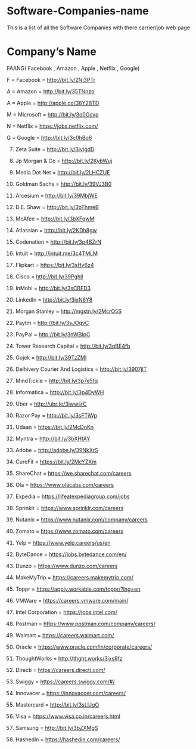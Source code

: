 # Software-Companies-name
This is a list of all the Software Companies with there carrier/job web page

<h1>Company’s Name</h1>


FAANG( Facebook , Amazon , Apple , Netflix , Google)


F = Facebook = http://bit.ly/2Ni3PTr 

A = Amazon = http://bit.ly/35TNnzp 

A = Apple = http://apple.co/38Y28TD 

M = Microsoft = http://bit.ly/3o0Gcvp 

N = Netflix = https://jobs.netflix.com/ 

G = Google = http://bit.ly/3c0hBo6 



7. Zeta Suite = http://bit.ly/3ivIgdD 

9. Jp Morgan & Co = http://bit.ly/2KybWuj 

10. Media Dot Net = http://bit.ly/2LHCZUE 

11. Goldman Sachs = http://bit.ly/39VJ3B0 

12. Arcesium = http://bit.ly/39MbjWE 

13. D.E. Shaw = http://bit.ly/3bThmeB 

14. McAfee = http://bit.ly/3bXFqwM 

15. Atlassian = http://bit.ly/2KDh8gw 

16. Codenation = http://bit.ly/3p4BZrN 

17. Intuit = http://intuit.me/3c4TMLM 

18. Flipkart = https://bit.ly/3sHv6z4 

19. Cisco = http://bit.ly/39Pghll 

20. InMobi = http://bit.ly/3sCBFD3 

21. LinkedIn = http://bit.ly/3ixN6Y8 

22. Morgan Stanley = http://mgstn.ly/2McrO5S 

23. Paytm = http://bit.ly/3sJOqvC 

24. PayPal = http://bit.ly/3nWBIpC 

25. Tower Research Capital = http://bit.ly/3qBE4fb 

26. Gojek = http://bit.ly/39TzZMI 

27. Delhivery Courier And Logistics = http://bit.ly/3907jlT 

28. MindTickle = http://bit.ly/3p7e5fq 

29. Informatica = http://bit.ly/3p4DyWH 

30. Uber = http://ubr.to/3iwwsrC 

31. Razor Pay = http://bit.ly/3sFTjWp 

32. Udaan = https://bit.ly/2McDnKn 

33. Myntra = http://bit.ly/3bXHtAY 

34. Adobe = http://adobe.ly/39NkXrS 

35. CureFit = https://bit.ly/2McYZXm 

36. ShareChat = https://we.sharechat.com/careers 

37. Ola = https://www.olacabs.com/careers 

38. Expedia = https://lifeatexpediagroup.com/jobs 

39. Sprinklr = https://www.sprinklr.com/careers 

40. Nutanix = https://www.nutanix.com/company/careers 

41. Zomato = https://www.zomato.com/careers 

42. Yelp = https://www.yelp.careers/us/en 

43. ByteDance = https://jobs.bytedance.com/en/ 

44. Dunzo = https://www.dunzo.com/careers 

45. MakeMyTrip = https://careers.makemytrip.com/ 

46. Toppr = https://apply.workable.com/toppr/?lng=en 

47. VMWare = https://careers.vmware.com/main/ 

48. Intel Corporation = https://jobs.intel.com/ 

49. Postman = https://www.postman.com/company/careers/ 

50. Walmart = https://careers.walmart.com/ 

51. Oracle = https://www.oracle.com/in/corporate/careers/ 

52. ThoughtWorks = http://thght.works/3ixs9fz 

53. Directi = https://careers.directi.com/ 

54. Swiggy = https://careers.swiggy.com/#/ 

55. Innovacer = https://innovaccer.com/careers/ 

56. Mastercard = http://bit.ly/3sLIJgO 

57. Visa = https://www.visa.co.in/careers.html 

58. Samsung = http://bit.ly/3bZXMgS 

59. Hashedin = https://hashedin.com/careers/ 



